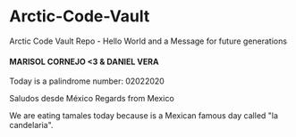 # Arctic-Code-Vault
Arctic Code Vault Repo  - Hello World and a Message for future generations

#### MARISOL CORNEJO <3 & DANIEL VERA

Today is a palindrome number: 02022020

Saludos desde México 
Regards from Mexico

We are eating tamales today because is a Mexican famous day called "la candelaria".

